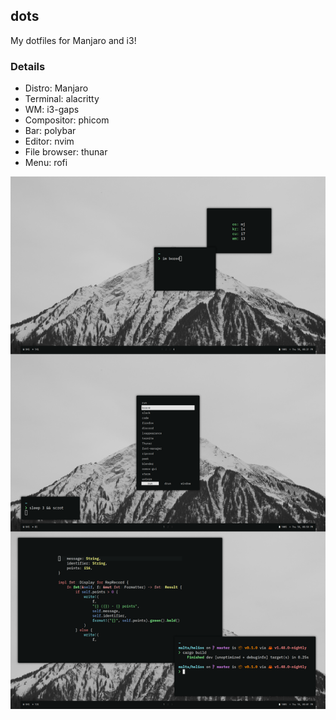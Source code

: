 ## dots

My dotfiles for Manjaro and i3!


### Details

 - Distro: Manjaro
 - Terminal: alacritty
 - WM: i3-gaps
 - Compositor: phicom
 - Bar: polybar
 - Editor: nvim
 - File browser: thunar
 - Menu: rofi

![Screenshot](./.config/images/ss.png)
